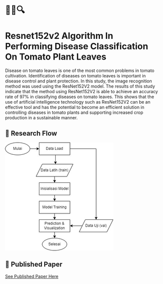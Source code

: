# 🌱🍅🔍
# Resnet152v2 Algorithm In Performing Disease Classification On Tomato Plant Leaves

Disease on tomato leaves is one of the most common problems in tomato cultivation. Identification of diseases on tomato leaves is important in disease control and plant protection. In this study, the image recognition method was used using the ResNet152V2 model. The results of this study indicate that the method using ResNet152V2 is able to achieve an accuracy rate of 97% in classifying diseases on tomato leaves. This shows that the use of artificial intelligence technology such as ResNet152V2 can be an effective tool and has the potential to become an efficient solution in controlling diseases in tomato plants and supporting increased crop production in a sustainable manner.

## 🔄 Research Flow
![Research Flow](/Research_Flow.png)

## 📙 Published Paper
[See Published Paper Here](https://journal.unwidha.ac.id/index.php/jcstech/article/view/192)
